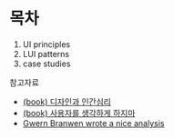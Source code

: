 # 목차
1. UI principles
2. LUI patterns
3. case studies

참고자료
- [(book) 디자인과 인간심리](https://m.yes24.com/Goods/Detail/32193000)
- [(book) 사용자를 생각하게 하지마](https://product.kyobobook.co.kr/detail/S000001033002)
- [Gwern Branwen wrote a nice analysis](https://www.lesswrong.com/posts/jtoPawEhLNXNxvgTT/bing-chat-is-blatantly-aggressively-misaligned?commentId=AAC8jKeDp6xqsZK2K)


